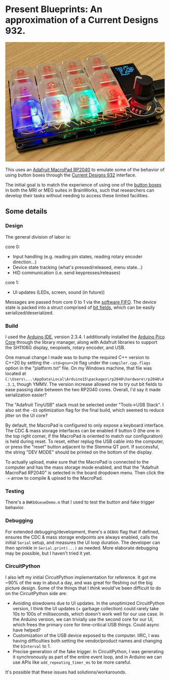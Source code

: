 # Present Blueprints: An approximation of a Current Designs 932.

![](media/overview_crop_resize.jpg)

This uses an [Adafruit MacroPad RP2040](https://www.adafruit.com/product/5128) to emulate some of the behavior of using button boxes through the [Current Designs 932](https://www.curdes.com/fiu-932b.html) interface.

The initial goal is to match the experience of using one of the [button boxes](https://www.curdes.com/mainforp/responsedevices/buttonboxes.html) in both the MRI or MEG suites in BrainWorks, such that researchers can develop their tasks without needing to access these limited facilities.

## Some details

### Design

The general division of labor is:

core 0:
  - Input handling (e.g. reading pin states, reading rotary encoder direction...)
  - Device state tracking (what's pressed/released, menu state...)
  - HID communication (i.e. send keypresses/releases)

core 1:
  - UI updates (LEDs, screen, sound (in future))

Messages are passed from core 0 to 1 via the [software FIFO](https://arduino-pico.readthedocs.io/en/latest/multicore.html#communicating-between-cores). The device state is packed into a struct comprised of [bit fields](https://en.cppreference.com/w/cpp/language/bit_field), which can be easily serialized/deserialized.

### Build

I used the [Arduino IDE](https://www.arduino.cc/en/software), version 2.3.4. I additionally installed the [Arduino Pico Core](https://github.com/earlephilhower/arduino-pico) through the library manager, along with Adafruit libraries to support the SH1106G display, neopixels, rotary encoder, and USB.

One manual change I made was to bump the required C++ version to C++20 by setting the `-std=gnu++20` flag under the `compiler.cpp.flags` option in the "platform.txt" file. On my Windows machine, that file was located at `C:\Users\...\AppData\Local\Arduino15\packages\rp2040\hardware\rp2040\4.3.1`, though YMMV. The version increase allowed me to try out bit fields to ease passing date between the two RP2040 cores. Overall, I'd say it made serialization easier?

The "Adafruit TinyUSB" stack must be selected under "Tools->USB Stack". I also set the `-O3` optimization flag for the final build, which seemed to reduce jitter on the UI core?

By default, the MacroPad is configured to only expose a keyboard interface. The CDC & mass storage interfaces can be enabled if button 0 (the one in the top right corner, if the MacroPad is oriented to match our configuration) is held during reset. To reset, either replug the USB cable into the computer, or press the "reset" button adjacent to the Stemma QT port. If successful, the string "DEV MODE" should be printed on the bottom of the display.

To actually upload, make sure that the MacroPad is connected to the computer and has the mass storage mode enabled, and that the "Adafruit MacroPad RP2040" is selected in the board dropdown menu. Then click the `->` arrow to compile & upload to the MacroPad.

### Testing

There's a `BWKbQueueDemo.m` that I used to test the button and fake trigger behavior.

### Debugging

For extended debugging/development, there's a `DEBUG` flag that if defined, ensures the CDC & mass storage endpoints are always enabled, calls the initial `Serial` setup, and measures the UI loop duration. The developer can then sprinkle in `Serial.print(...)` as needed. More elaborate debugging may be possible, but I haven't tried it yet.

### CircuitPython

I also left my initial CircuitPython implementation for reference. It got me ~90% of the way in about a day, and was great for fleshing out the big picture design. Some of the things that I *think* would've been difficult to do on the CircuitPython side are:
 - Avoiding slowdowns due to UI updates. In the unoptimized CircuitPython version, I think the UI updates (+ garbage collection) could rarely take 10s to 100s of milliseconds, which doesn't work well for our use case. In the Arduino version, we can trivially use the second core for our UI, which frees the primary core for time-critical USB things. Could async have helped?
 - Customization of the USB device exposed to the computer. IIRC, I was having difficulties both setting the vendor/product names and changing the `bInterval` to 1.
 - Precise generation of the fake trigger. In CircuitPython, I was generating it synchronously as part of the entire event loop, and in Arduino we can use APIs like `add_repeating_timer_ms` to be more careful.

It's possible that these issues had solutions/workarounds.

